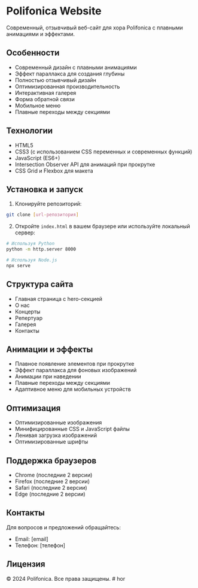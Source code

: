 # Polifonica Website

Современный, отзывчивый веб-сайт для хора Polifonica с плавными анимациями и эффектами.

## Особенности

- Современный дизайн с плавными анимациями
- Эффект параллакса для создания глубины
- Полностью отзывчивый дизайн
- Оптимизированная производительность
- Интерактивная галерея
- Форма обратной связи
- Мобильное меню
- Плавные переходы между секциями

## Технологии

- HTML5
- CSS3 (с использованием CSS переменных и современных функций)
- JavaScript (ES6+)
- Intersection Observer API для анимаций при прокрутке
- CSS Grid и Flexbox для макета



## Установка и запуск

1. Клонируйте репозиторий:
```bash
git clone [url-репозитория]
```

2. Откройте `index.html` в вашем браузере или используйте локальный сервер:
```bash
# Используя Python
python -m http.server 8000

# Используя Node.js
npx serve
```

## Структура сайта

- Главная страница с hero-секцией
- О нас
- Концерты
- Репертуар
- Галерея
- Контакты

## Анимации и эффекты

- Плавное появление элементов при прокрутке
- Эффект параллакса для фоновых изображений
- Анимации при наведении
- Плавные переходы между секциями
- Адаптивное меню для мобильных устройств

## Оптимизация

- Оптимизированные изображения
- Минифицированные CSS и JavaScript файлы
- Ленивая загрузка изображений
- Оптимизированные шрифты

## Поддержка браузеров

- Chrome (последние 2 версии)
- Firefox (последние 2 версии)
- Safari (последние 2 версии)
- Edge (последние 2 версии)

## Контакты

Для вопросов и предложений обращайтесь:
- Email: [email]
- Телефон: [телефон]

## Лицензия

© 2024 Polifonica. Все права защищены. #   h o r  
 